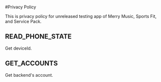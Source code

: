 #Privacy Policy

This is privacy policy for unreleased testing app of Merry Music, Sports Fit, and Service Pack.

## READ_PHONE_STATE
Get deviceId.

## GET_ACCOUNTS
Get backend's account.
